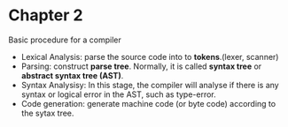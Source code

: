 # Chapter 2

Basic procedure for a compiler

- Lexical Analysis: parse the source code into to **tokens**.(lexer, scanner)
- Parsing: construct **parse tree**. Normally, it is called **syntax tree** or **abstract syntax tree (AST)**.
- Syntax Analysisy: In this stage, the compiler will analyse if there is any syntax or logical error in the AST, such as type-error.
- Code generation: generate machine code (or byte code) according to the sytax tree.


